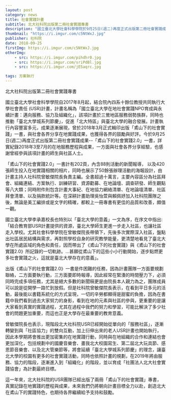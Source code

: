 ```yaml
---
layout: post
category: news
title: 社會實踐計畫
subtitle: 北大社科院出版第二冊社會實踐專書
description: "國立臺北大學社會科學學院於9月25日(週二)再度正式出版第二冊社會實踐成果--「鳶山下的社會實踐2.0」一書，詳實紀錄2018年3至7月的在地服務歷程與成果，一方面與社會各界分享經驗，也感謝曾經參與該項計畫的師生與社區人士。..."
thumbnail: "https://i.imgur.com/c5NtWxJ.jpg"
publisher: 社科院
date: 2018-09-25
firstImg: https://i.imgur.com/c5NtWxJ.jpg
otherImg:
    - src: https://i.imgur.com/pihdhr0.jpg
    - src: https://i.imgur.com/sriPdBl.jpg
    - src: https://i.imgur.com/jE5aqrc.jpg

tags: 方案執行
---
```


北大社科院出版第二冊社會實踐專書

國立臺北大學社會科學學院自2017年8月起，結合院內四系十餘位教授共同執行大學社會責任 (USR)計畫，計畫名稱為「國立臺北大學在地社會實踐NPO育成與永續計畫：邁向服務、協力及組織化」，該項計畫於三鶯地區服務弱勢族群，同時也推動「臺北大學城系列節慶」，促進「北大特區」與臺北大學的融合發展。計畫執行內容豐富多元，成果逐漸展現，曾於2018年3月正式輯印出版「鳶山下的社會實踐」一書，與社會各界分享在地實踐成果，也獲得各界的鼓勵與好評。今於9月25日(週二)再度正式出版第二冊社會實踐成果--「鳶山下的社會實踐2.0」一書，詳實紀錄2018年3至7月的在地服務歷程與成果，一方面與社會各界分享經驗，也感謝曾經參與該項計畫的師生與社區人士。

「鳶山下的社會實踐2.0」一書計有202頁，內含88則活動的新聞報導，
以及420張師生投入在地實踐相關的相片，同時也展示了50餘張辦理活動的海報設計，由計畫主持人社科院曾敏傑院長負責主編。全書超過十萬言，主要內容區分為社區拜會、組織連結、方案執行、訓練研習、資源勸募、在地論壇、調查研發、師生觀點等八大類；同時附件則包含計畫大事紀、在地協力網絡清單、在地論壇清單、社區拜會清單、以及捐款統計等。在深耕計畫助理吳怡萱與賴佩妤加入社科院團隊之後，無論是美工編排或是文字的精確，都較上一冊專書有更佳的品質和改善，頗值一觀。

國立臺北大學李承嘉校長也特別以「臺北大學的意義」一文為序，在序文中指出:「結合教育部USR計畫提供的資源，臺北大學師生更進一步走入社區，也讓社區走入學校。尤其社會科學學院在曾敏傑院長帶領下，先後多次實際深入社區，盤點出社區居民結構與需求，再對照學校自身的研究教學能量，更清楚地看見了臺北大學在所處區域的角色和責任，因而帶出了《鳶山下的社會實踐》與《鳶山下的社會實踐2.0》所記錄的一切軌跡。…甚願從鳶山下的這些小小行動開始，逐步點燃更多社會實踐之火，這就是臺北大學存在的意義」。

出版《鳶山下的社會實踐2.0》一書是件困難的任務，因為計畫團隊一方面要規劃聯絡，二方面要執行動，三方面要即時報導，因此經常在緊湊的時間壓力下，必須同時完成多項任務，尤其是絕大多數的新聞稿更是由院長本人親力為之，團隊成員可以說是從開學一路忙到放假。但是社科院曾敏傑院長表示，在看到平日多元的活動，最後能以書籍系統化的方式呈現，一切的辛勞都顯得是甜蜜的負擔，因為在書籍中我們看到過去大家努力的身影，看到在地的元素與社區的參與，更重要的是讓大家看到真實的實踐過程，尤其在過程中我們的努力和學習，可能比解決了多少社會的問題更加重要，而這也正是大學存在最重要的教育意義。

曾敏傑院長也表示，現階段北大社科院USR已經開始從單向的「服務社區」，逐漸轉變到與「社區協力」的雙向互動，加上衍伸出來的老人USR計畫也開始執行，因此本學期將會推出更加密集的在地實踐行動，同時與在地組織的合作和連結也會更加深化，包括規劃中的國慶音樂會、畫我北大校園寫生、第二屆北大玩具節、感恩節音樂會、以及北大管樂節等，將會延續「臺北大學城系列節慶」的理念，讓臺北大學的校園有更多的社會實踐活動，同時也依照計畫的規劃，在2019年將由服務、協力的階段，逐漸進入到「組織化」的階段，並以育成「社團法人北大社會實踐協會」為計劃最終目標。

這一年來，北大社科院的USR團隊已經出版了兩冊「鳶山下的社會實踐」專書，真實記錄在地實踐的歷程與成果，未來我們仍將朝向計畫目標全力以赴，創造北大在鳶山下的實踐特色，也期待各界繼續給予支持和鼓勵。
